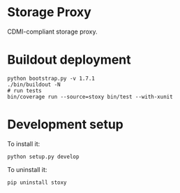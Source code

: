 Storage Proxy
=============

CDMI-compliant storage proxy.

Buildout deployment
===================
    python bootstrap.py -v 1.7.1
    ./bin/buildout -N
    # run tests
    bin/coverage run --source=stoxy bin/test --with-xunit


Development setup
=================
To install it:

    python setup.py develop


To uninstall it:

    pip uninstall stoxy

